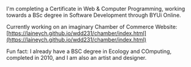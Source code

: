 I'm completing a Certificate in Web & Computer Programming, working towards a BSc degree in Software Development through BYUi Online.

Currently working on an imaginary Chamber of Commerce Website: [https://laineych.github.io/wdd231/chamber/index.html](https://laineych.github.io/wdd231/chamber/index.html)

Fun fact: I already have a BSC degree in Ecology and COmputing, completed in 2010, and I am also an artist and designer.

<!--
**LaineyCH/LaineyCH** is a ✨ _special_ ✨ repository because its `README.md` (this file) appears on your GitHub profile.

Here are some ideas to get you started:

- 🔭 I’m currently working on ...
- 🌱 I’m currently learning ...
- 👯 I’m looking to collaborate on ...
- 🤔 I’m looking for help with ...
- 💬 Ask me about ...
- 📫 How to reach me: ...
- 😄 Pronouns: ...
- ⚡ Fun fact: ...
-->
